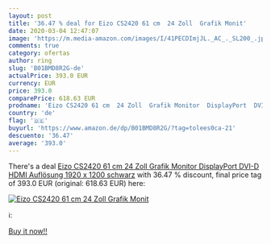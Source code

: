 ```yaml
---
layout: post
title: '36.47 % deal for Eizo CS2420 61 cm  24 Zoll  Grafik Monit'
date: 2020-03-04 12:47:07
image: 'https://m.media-amazon.com/images/I/41PECDImjJL._AC_._SL200_.jpg'
comments: true
category: ofertas
author: ring
slug: 'B01BMD8R2G-de'
actualPrice: 393.0 EUR
currency: EUR
price: 393.0
comparePrice: 618.63 EUR
prodname: 'Eizo CS2420 61 cm  24 Zoll  Grafik Monitor  DisplayPort  DVI-D  HDMI  Auflösung 1920 x 1200  schwarz'
country: 'de'
flag: '🇩🇪'
buyurl: 'https://www.amazon.de/dp/B01BMD8R2G/?tag=tolees0ca-21'
descuento: '36.47'
average: '393.0'
---
```


There's a deal [Eizo CS2420 61 cm  24 Zoll  Grafik Monitor  DisplayPort  DVI-D  HDMI  Auflösung 1920 x 1200  schwarz](https://www.amazon.de/dp/B01BMD8R2G/?tag=tolees0ca-21)  with  36.47 % discount, final price tag of  393.0 EUR (original: 618.63 EUR) here:

[![Eizo CS2420 61 cm  24 Zoll  Grafik Monit](https://m.media-amazon.com/images/I/41PECDImjJL._AC_._SL200_.jpg)](https://www.amazon.de/dp/B01BMD8R2G/?tag=tolees0ca-21)

ℹ️:


[Buy it now!!](https://www.amazon.de/dp/B01BMD8R2G/?tag=tolees0ca-21)
